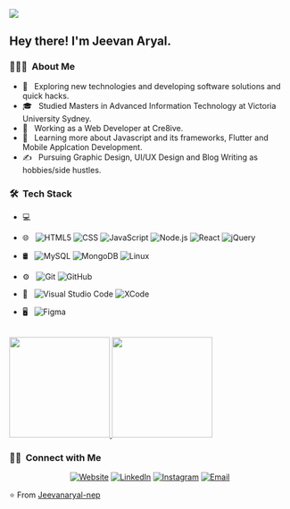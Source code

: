 ![](https://visitor-badge.glitch.me/badge?page_id=Jeevanaryal-nep.Jeevanaryal-nep)

<h2> Hey there! I'm Jeevan Aryal.</h2>

<h3> 👨🏻‍💻 &nbsp;About Me </h3>

- 🤔 &nbsp; Exploring new technologies and developing software solutions and quick hacks.
- 🎓 &nbsp; Studied Masters in Advanced Information Technology at Victoria University Sydney.
- 💼 &nbsp; Working as a Web Developer at Cre8ive.
- 🌱 &nbsp; Learning more about Javascript and its frameworks, Flutter and Mobile Applcation Development.
- ✍️ &nbsp; Pursuing Graphic Design, UI/UX Design and Blog Writing as hobbies/side hustles.

<h3> 🛠 &nbsp;Tech Stack</h3>

- 💻 &nbsp;
  
  
  
- 🌐 &nbsp;
  ![HTML5](https://img.shields.io/badge/-HTML5-333333?style=flat&logo=HTML5)
  ![CSS](https://img.shields.io/badge/-CSS-333333?style=flat&logo=CSS3&logoColor=1572B6)
  ![JavaScript](https://img.shields.io/badge/-JavaScript-333333?style=flat&logo=javascript)
  ![Node.js](https://img.shields.io/badge/-Node.js-333333?style=flat&logo=node.js)
  ![React](https://img.shields.io/badge/-React-333333?style=flat&logo=react)
  ![jQuery](https://img.shields.io/badge/jquery-%230769AD.svg?style=for-the-badge&logo=jquery&logoColor=white)
  
- 🛢 &nbsp;
  ![MySQL](https://img.shields.io/badge/-MySQL-333333?style=flat&logo=mysql)
  ![MongoDB](https://img.shields.io/badge/-MongoDB-333333?style=flat&logo=mongodb)
  ![Linux](https://img.shields.io/badge/-Linux-222222?style=flat&logo=linux&logoColor=FCC624)
  
- ⚙️ &nbsp;
  ![Git](https://img.shields.io/badge/-Git-333333?style=flat&logo=git)
  ![GitHub](https://img.shields.io/badge/-GitHub-333333?style=flat&logo=github)
  
- 🔧 &nbsp;
  ![Visual Studio Code](https://img.shields.io/badge/-Visual%20Studio%20Code-333333?style=flat&logo=visual-studio-code&logoColor=007ACC)
    ![XCode](https://img.shields.io/badge/-XCode-222222?style=flat&logo=XCode&logoColor=1575F9)

- 🖥 &nbsp;
  ![Figma](https://img.shields.io/badge/figma-%23F24E1E.svg?style=for-the-badge&logo=figma&logoColor=white)
  

<br/>

<a href="https://github.com/Jeevanaryal-nep">
  <img height="180em" src="https://github-readme-stats.vercel.app/api?username=Jeevanaryal-nep&theme=buefy&show_icons=true" />
  <img height="180em" src="https://github-readme-stats.vercel.app/api/top-langs/?username=Jeevanaryal-nep&theme=buefy&layout=compact" />
</a>

<br/>

<h3> 🤝🏻 &nbsp;Connect with Me </h3>

<p align="center">
<a href="https://www.aryaljeevan.com/"><img alt="Website" src="https://img.shields.io/badge/Website-www.aryaljeevan.com-blue?style=flat-square&logo=google-chrome"></a>
<a href="https://www.linkedin.com/in/jeevan-aryal-711284188//"><img alt="LinkedIn" src="https://img.shields.io/badge/LinkedIn-Jeevan%20Aryal%20Nep-blue?style=flat-square&logo=linkedin"></a>
<a href="https://www.instagram.com/"><img alt="Instagram" src="https://img.shields.io/badge/Instagram--blue?style=flat-square&logo=instagram"></a>
<a href="mailto:jeevan.aryal@cre8ive.com.au"><img alt="Email" src="https://img.shields.io/badge/Email-jeevan.aryal@cre8ive.com.au-blue?style=flat-square&logo=gmail"></a>
</p>

⭐️ From [Jeevanaryal-nep](https://github.com/Jeevanaryal-nep)
